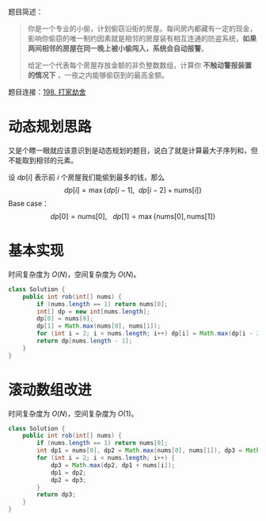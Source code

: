 题目简述：

> 你是一个专业的小偷，计划偷窃沿街的房屋。每间房内都藏有一定的现金，影响你偷窃的唯一制约因素就是相邻的房屋装有相互连通的防盗系统，**如果两间相邻的房屋在同一晚上被小偷闯入，系统会自动报警**。
>
> 给定一个代表每个房屋存放金额的非负整数数组，计算你 **不触动警报装置的情况下** ，一夜之内能够偷窃到的最高金额。

题目连接：[198. 打家劫舍](https://leetcode.cn/problems/house-robber/)

# 动态规划思路

又是个瞟一眼就应该意识到是动态规划的题目，说白了就是计算最大子序列和，但不能取到相邻的元素。

设 $dp[i]$ 表示前 $i$ 个房屋我们能偷到最多的钱，那么
$$
dp[i]=\max\big\{dp[i-1],\ \ dp[i-2]+\text{nums}[i]\big\}
$$
Base case：
$$
dp[0]=\text{nums}[0],\ \ \ dp[1]=\max\big\{\text{nums}[0],\text{nums}[1]\big\}
$$

# 基本实现

时间复杂度为 $O(N)$，空间复杂度为 $O(N)$。

```java
class Solution {
    public int rob(int[] nums) {
        if (nums.length == 1) return nums[0];
        int[] dp = new int[nums.length];
        dp[0] = nums[0];
        dp[1] = Math.max(nums[0], nums[1]);
        for (int i = 2; i < nums.length; i++) dp[i] = Math.max(dp[i - 2] + nums[i], dp[i - 1]);
        return dp[nums.length - 1];
    }
}
```

# 滚动数组改进

时间复杂度为 $O(N)$，空间复杂度为 $O(1)$。

```java
class Solution {
    public int rob(int[] nums) {
        if (nums.length == 1) return nums[0];
        int dp1 = nums[0], dp2 = Math.max(nums[0], nums[1]), dp3 = Math.max(nums[0], nums[1]);
        for (int i = 2; i < nums.length; i++) {
            dp3 = Math.max(dp2, dp1 + nums[i]);
            dp1 = dp2;
            dp2 = dp3;
        }
        return dp3;
    }
}
```